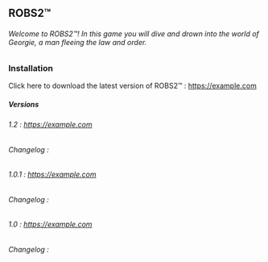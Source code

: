 ## ROBS2™
###### Welcome to ROBS2™! In this game you will dive and drown into the world of Georgie, a man fleeing the law and order.

### Installation

Click here to download the latest version of ROBS2™ : https://example.com


##### Versions

###### 1.2 : https://example.com
###### Changelog : 


###### 1.0.1 : https://example.com
###### Changelog : 


###### 1.0 : https://example.com
###### Changelog : 

